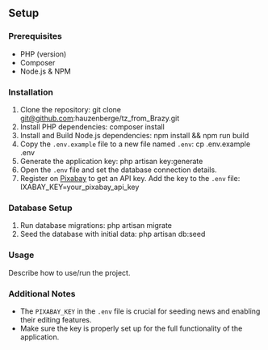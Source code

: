 ## Setup

### Prerequisites

- PHP (version)
- Composer
- Node.js & NPM

### Installation

1. Clone the repository: git clone git@github.com:hauzenberge/tz_from_Brazy.git
2. Install PHP dependencies: composer install
3. Install and Build Node.js dependencies: npm install && npm run build
4. Copy the `.env.example` file to a new file named `.env`: cp .env.example .env
5. Generate the application key: php artisan key:generate
6. Open the `.env` file and set the database connection details.
7. Register on [Pixabay](https://pixabay.com/api/docs/) to get an API key. Add the key to the `.env` file: IXABAY_KEY=your_pixabay_api_key

### Database Setup

1. Run database migrations: php artisan migrate
2. Seed the database with initial data: php artisan db:seed

### Usage

Describe how to use/run the project.

### Additional Notes

- The `PIXABAY_KEY` in the `.env` file is crucial for seeding news and enabling their editing features.
- Make sure the key is properly set up for the full functionality of the application.
